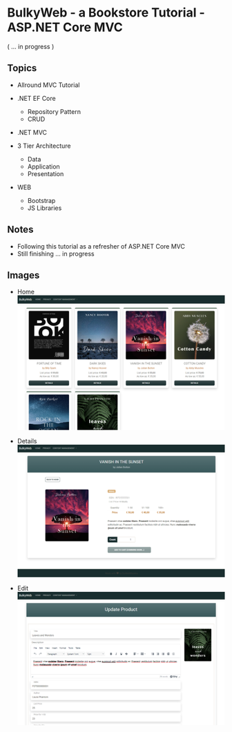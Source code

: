 # BulkyWeb - a Bookstore Tutorial - ASP.NET Core MVC

( ... in progress )

## Topics

- Allround MVC Tutorial

- .NET EF Core
    - Repository Pattern
    - CRUD
    
- .NET MVC

- 3 Tier Architecture
    - Data
    - Application
    - Presentation

- WEB
    - Bootstrap
    - JS Libraries


## Notes

- Following this tutorial as a refresher of ASP.NET Core MVC
- Still finishing ... in progress

## Images

- Home
![home](/BulkyWeb/wwwroot/img/readme/home.png)

- Details
![details](/BulkyWeb/wwwroot/img/readme/details.png)

- Edit
![edit](/BulkyWeb/wwwroot/img/readme/edit.png)